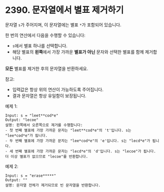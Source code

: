 
# 2390. 문자열에서 별표 제거하기

문자열 `s`가 주어지며, 이 문자열에는 별표 `*`가 포함되어 있습니다.

한 번의 연산에서 다음을 수행할 수 있습니다:
* `s`에서 별표 하나를 선택합니다.
* 해당 별표의 **왼쪽**에서 가장 가까운 **별표가 아닌** 문자와 선택한 별표를 함께 제거합니다.

**모든** 별표를 제거한 후의 문자열을 반환하세요.

참고:
* 입력값은 항상 위의 연산이 가능하도록 주어집니다.
* 결과 문자열은 항상 유일함이 보장됩니다.

예제 1:
```
Input: s = "leet**cod*e"
Output: "lecoe"
설명: 왼쪽에서 오른쪽으로 제거를 수행합니다:
- 첫 번째 별표에 가장 가까운 문자는 "leet**cod*e"의 't'입니다. s는 "lee*cod*e"가 됩니다.
- 두 번째 별표에 가장 가까운 문자는 "lee*cod*e"의 'e'입니다. s는 "lecd*e"가 됩니다.
- 세 번째 별표에 가장 가까운 문자는 "lecd*e"의 'd'입니다. s는 "lecoe"가 됩니다.
더 이상 별표가 없으므로 "lecoe"를 반환합니다.
```

예제 2:
```
Input: s = "erase*****"
Output: ""
설명: 문자열 전체가 제거되므로 빈 문자열을 반환합니다.
```



